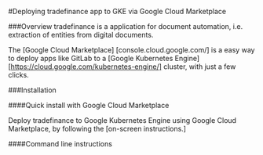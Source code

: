 #Deploying tradefinance app to GKE via Google Cloud Marketplace

###Overview
tradefinance is a application for document automation, i.e. extraction of entities from digital documents.

The [Google Cloud Marketplace] [console.cloud.google.com/] is a easy way to deploy apps like GitLab to a [Google Kubernetes Engine] [https://cloud.google.com/kubernetes-engine/] cluster, with just a few clicks.


###Installation

####Quick install with Google Cloud Marketplace

Deploy tradefinance to Google Kubernetes Engine using Google Cloud Marketplace, by following the [on-screen instructions.]

####Command line instructions

